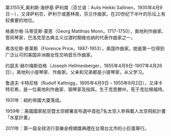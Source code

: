 第3155天,奥利斯·海伊基·萨利南（芬兰语：Aulis Heikki Sallinen，1935年4月9日－），又译萨利农，萨利宁或塞林南，芬兰作曲家。在20世纪下半叶的乐坛上有较重要的地位。

格奥尔格·马蒂亚斯·蒙恩（Georg Matthias Monn，1717-1750），奥地利作曲家、管风琴家，巴洛克至古典主义过渡时期维也纳的代表作曲家之一。

弗洛伦斯·普莱斯（Florence Price，1887-1953），美国作曲家。她是第一位得到广泛认可的美国非洲裔女性交响音乐作曲家。

约瑟夫·赫尔梅斯伯格（Joseph Hellmesberger，1855年4月9日-1907年4月26日），奥地利小提琴家、作曲家。父亲和兄弟都是小提琴家，从父学习。

鲁道夫·卡特尼格（Rudolf Kattnigg，1895年4月9日 – 1955年9月2日），又译卡特尼希，是一位奥地利作曲家、钢琴家及指挥。生于克恩滕州，死于克拉根福特。

1931年：紐約帝國大廈落成。

1959年：美國國家航空暨太空總署宣布選中首批7名太空人參與載人太空飛航計畫「水星計畫」

2011年：第一屆全球流行音樂金榜頒獎典禮在台灣台北市的小巨蛋舉行。